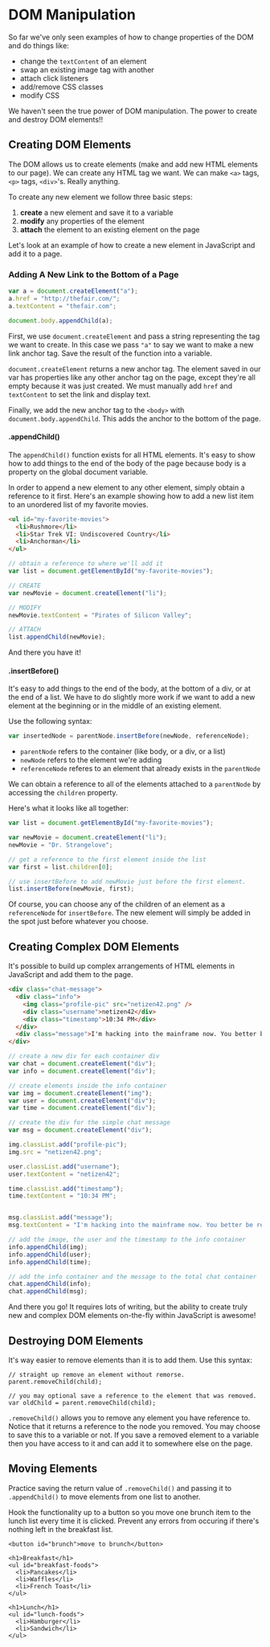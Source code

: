 # DOM Manipulation
So far we've only seen examples of how to change properties of the DOM
and do things like:

- change the `textContent` of an element
- swap an existing image tag with another
- attach click listeners
- add/remove CSS classes
- modify CSS

We haven't seen the true power of DOM manipulation. The power to create and
destroy DOM elements!!

## Creating DOM Elements
The DOM allows us to create elements (make and add new HTML elements to our page).
We can create any HTML tag we want. We can make `<a>` tags, `<p>` tags, `<div>`'s.
Really anything.

To create any new element we follow three basic steps:

1. **create** a new element and save it to a variable
2. **modify** any properties of the element
3. **attach** the element to an existing element on the page

Let's look at an example of how to create a new element in JavaScript and add it
to a page.

### Adding A New Link to the Bottom of a Page

```js
var a = document.createElement("a");
a.href = "http://thefair.com/";
a.textContent = "thefair.com";

document.body.appendChild(a);
```

First, we use `document.createElement` and pass a string representing the tag we
want to create. In this case we pass `"a"` to say we want to make a new link anchor
tag. Save the result of the function into a variable.

`document.createElement` returns a new anchor tag. The element saved in our var
has properties like any other anchor tag on the page, except they're all empty
because it was just created. We must manually add `href` and `textContent` to
set the link and display text.

Finally, we add the new anchor tag to the `<body>` with `document.body.appendChild`.
This adds the anchor to the bottom of the page.

#### .appendChild()
The `appendChild()` function exists for all HTML elements. It's easy to show how to
add things to the end of the body of the page because body is a property on the
global document variable.

In order to append a new element to any other element, simply obtain a reference
to it first. Here's an example showing how to add a new list item to an unordered
list of my favorite movies.

```html
<ul id="my-favorite-movies">
  <li>Rushmore</li>
  <li>Star Trek VI: Undiscovered Country</li>
  <li>Anchorman</li>
</ul>
```

```js
// obtain a reference to where we'll add it
var list = document.getElementById("my-favorite-movies");

// CREATE
var newMovie = document.createElement("li");

// MODIFY
newMovie.textContent = "Pirates of Silicon Valley";

// ATTACH
list.appendChild(newMovie);
```

And there you have it!

#### .insertBefore()

It's easy to add things to the end of the body, at the bottom of a div, or at the
end of a list. We have to do slightly more work if we want to add a new element
at the beginning or in the middle of an existing element.

Use the following syntax:

```js
var insertedNode = parentNode.insertBefore(newNode, referenceNode);
```

* `parentNode` refers to the container (like body, or a div, or a list)
* `newNode` refers to the element we're adding
* `referenceNode` referes to an element that already exists in the `parentNode`

We can obtain a reference to all of the elements attached to a `parentNode`
by accessing the `children` property.

Here's what it looks like all together:

```js
var list = document.getElementById("my-favorite-movies");

var newMovie = document.createElement("li");
newMovie = "Dr. Strangelove";

// get a reference to the first element inside the list
var first = list.children[0];

// use insertBefore to add newMovie just before the first element.
list.insertBefore(newMovie, first);
```

Of course, you can choose any of the children of an element as a `referenceNode`
for `insertBefore`. The new element will simply be added in the spot just before
whatever you choose.

## Creating Complex DOM Elements
It's possible to build up complex arrangements of HTML elements in JavaScript
and add them to the page. 

```html
<div class="chat-message">
  <div class="info">
    <img class="profile-pic" src="netizen42.png" />
    <div class="username">netizen42</div>
    <div class="timestamp">10:34 PM</div>
  </div>
  <div class="message">I'm hacking into the mainframe now. You better be ready.</div>
</div>
```

```js
// create a new div for each container div
var chat = document.createElement("div");
var info = document.createElement("div");

// create elements inside the info container
var img = document.createElement("img");
var user = document.createElement("div");
var time = document.createElement("div");

// create the div for the simple chat message
var msg = document.createElement("div");

img.classList.add("profile-pic");
img.src = "netizen42.png";

user.classList.add("username");
user.textContent = "netizen42";

time.classList.add("timestamp");
time.textContent = "10:34 PM";


msg.classList.add("message");
msg.textContent = "I'm hacking into the mainframe now. You better be ready.";

// add the image, the user and the timestamp to the info container
info.appendChild(img);
info.appendChild(user);
info.appendChild(time);

// add the info container and the message to the total chat container
chat.appendChild(info);
chat.appendChild(msg);
```

And there you go! It requires lots of writing, but the ability to create truly
new and complex DOM elements on-the-fly within JavaScript is awesome!

## Destroying DOM Elements

It's way easier to remove elements than it is to add them. Use this syntax:

```
// straight up remove an element without remorse.
parent.removeChild(child);

// you may optional save a reference to the element that was removed.
var oldChild = parent.removeChild(child);
```

`.removeChild()` allows you to remove any element you have reference
to. Notice that it returns a reference to the node you removed. You
may choose to save this to a variable or not. If you save a removed
element to a variable then you have access to it and can add it to
somewhere else on the page.

## Moving Elements

Practice saving the return value of `.removeChild()` and passing it to
`.appendChild()` to move elements from one list to another.

Hook the functionality up to a button so you move one brunch item to the
lunch list every time it is clicked. Prevent any errors from occuring
if there's nothing left in the breakfast list.

```
<button id="brunch">move to brunch</button>

<h1>Breakfast</h1>
<ul id="breakfast-foods">
  <li>Pancakes</li>
  <li>Waffles</li>
  <li>French Toast</li>
</ul>

<h1>Lunch</h1>
<ul id="lunch-foods">
  <li>Hamburger</li>
  <li>Sandwich</li>
</ul>
```


